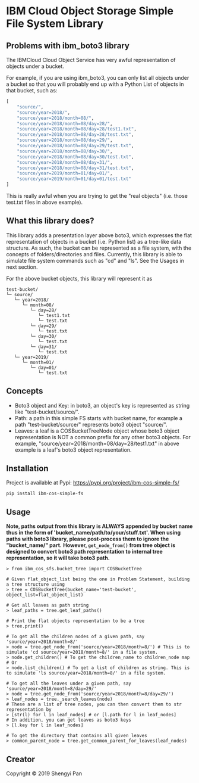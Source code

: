 # IBM Cloud Object Storage Simple File System Library

## Problems with ibm_boto3 library
The IBMCloud Cloud Object Service has very awful representation of objects under a bucket.

For example, if you are using ibm_boto3, you can only list all objects under a bucket so that you will probably end up 
with a Python List of objects in that bucket, such as:

```python
[
    "source/",
    "source/year=2018/",
    "source/year=2018/month=08/",
    "source/year=2018/month=08/day=28/",
    "source/year=2018/month=08/day=28/test1.txt",
    "source/year=2018/month=08/day=28/test.txt",
    "source/year=2018/month=08/day=29/",
    "source/year=2018/month=08/day=29/test.txt",
    "source/year=2018/month=08/day=30/",
    "source/year=2018/month=08/day=30/test.txt",
    "source/year=2018/month=08/day=31/",
    "source/year=2018/month=08/day=31/test.txt",
    "source/year=2019/month=01/day=01/",
    "source/year=2019/month=01/day=01/test.txt" 
]
```

This is really awful when you are trying to get the "real objects" (i.e. those test.txt files in above example).

## What this library does?
This library adds a presentation layer above boto3, which expresses the flat representation of objects in a bucket (i.e. Python list) as a tree-like data structure. As such, the bucket 
can be represented as a file system, with the concepts of folders/directories and files. Currently, this library is able to simulate file
system commands such as "cd" and "ls". See the Usages in next section.

For the above bucket objects, this library will represent it as

```
test-bucket/ 
└─ source/ 
   └─ year=2018/ 
      └─ month=08/ 
         └─ day=28/ 
            └─ test1.txt 
            └─ test.txt 
         └─ day=29/ 
            └─ test.txt 
         └─ day=30/ 
            └─ test.txt 
         └─ day=31/ 
            └─ test.txt 
   └─ year=2019/ 
      └─ month=01/ 
         └─ day=01/ 
            └─ test.txt
```

## Concepts
* Boto3 object and Key: in boto3, an object's key is represented as string like "test-bucket/source/".
* Path: a path in this simple FS starts with bucket name, for example a path "test-bucket/source/" represents boto3 object "source/".
* Leaves: a leaf is a COSBucketTreeNode object whose boto3 object representation is NOT a common prefix for any other boto3 objects. For example, "source/year=2018/month=08/day=28/test1.txt" in above example is a leaf's boto3 object representation.

## Installation
Project is available at Pypi: https://pypi.org/project/ibm-cos-simple-fs/
```
pip install ibm-cos-simple-fs
```

## Usage
**Note, paths output from this library is ALWAYS appended by bucket name thus in the form of 'bucket_name/path/to/your/stuff.txt'.
When using paths with boto3 library, please post-process them to ignore the "bucket_name/" part.**
**However, ```get_node_from()``` from tree object is designed to convert boto3 path representation to internal tree representation, so it will take boto3 path.**
```
> from ibm_cos_sfs.bucket_tree import COSBucketTree

# Given flat_object_list being the one in Problem Statement, building a tree structure using
> tree = COSBucketTree(bucket_name='test-bucket', object_list=flat_object_list)

# Get all leaves as path string
> leaf_paths = tree.get_leaf_paths()

# Print the flat objects representation to be a tree
> tree.print() 

# To get all the children nodes of a given path, say 'source/year=2018/month=8/'
> node = tree.get_node_from('source/year=2018/month=8/') # This is to simulate 'cd source/year=2018/month=8/' in a file system.
> node.get_children() # To get the children_name to children_node map
# Or
> node.list_children() # To get a list of children as string. This is to simulate 'ls source/year=2018/month=8/' in a file system.

# To get all the leaves under a given path, say 'source/year=2018/month=8/day=29/'
> node = tree.get_node_from('source/year=2018/month=8/day=29/') 
> leaf_nodes = tree._search_leaves(node) 
# These are a list of tree nodes, you can then convert them to str representation by
> [str(l) for l in leaf_nodes] # or [l.path for l in leaf_nodes]
# In addition, you can get leaves as boto3 keys
> [l.key for l in leaf_nodes]

# To get the directory that contains all given leaves
> common_parent_node = tree.get_common_parent_for_leaves(leaf_nodes)
```

## Creator
Copyright © 2019 Shengyi Pan
